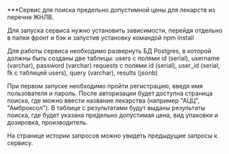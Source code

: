 ***Сервис для поиска предельно допустимной цены для лекарств из перечня ЖНЛВ.

Для запуска сервиса нужно установить зависимости, перейдя отдельно в папки фронт и бэк и запустив установку командой npm install

Для работы сервиса необходимо развернуть БД Postgres, в которой должны быть созданы две таблицы:
users с полями id (serial), username (varchar), password (varchar)
requests с полями id (serial), user_id (serial, fk с таблицей users), query (varchar), results (jsonb)

При первом запуске необходимо пройти регистрацию, введя имя пользователя и пароль. 
После авторизации будет доступна страница поиска, где можно ввести название лекарства (например "АЦЦ", "Амброксол").
В таблице с результатами будут выданы результаты поиска, где будет указана предельно допустимая цена, вид упаковки и дозировка, производитель. 

На странице истории запросов можно увидеть предыдущие запросы к сервису. 
